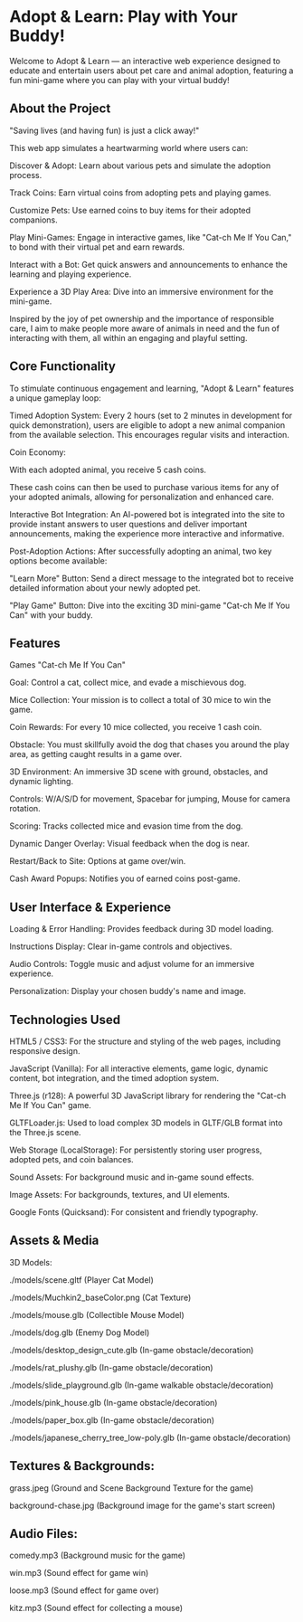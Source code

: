 # Adopt & Learn: Play with Your Buddy!
Welcome to Adopt & Learn — an interactive web experience designed to educate and entertain users about pet care and animal adoption, featuring a fun mini-game where you can play with your virtual buddy!

## About the Project
"Saving lives (and having fun) is just a click away!"

This web app simulates a heartwarming world where users can:

Discover & Adopt: Learn about various pets and simulate the adoption process.

Track Coins: Earn virtual coins from adopting pets and playing games.

Customize Pets: Use earned coins to buy items for their adopted companions.

Play Mini-Games: Engage in interactive games, like "Cat-ch Me If You Can," to bond with their virtual pet and earn rewards.

Interact with a Bot: Get quick answers and announcements to enhance the learning and playing experience.

Experience a 3D Play Area: Dive into an immersive environment for the mini-game.

Inspired by the joy of pet ownership and the importance of responsible care, I aim to make people more aware of animals in need and the fun of interacting with them, all within an engaging and playful setting.

## Core Functionality
To stimulate continuous engagement and learning, "Adopt & Learn" features a unique gameplay loop:

Timed Adoption System: Every 2 hours (set to 2 minutes in development for quick demonstration), users are eligible to adopt a new animal companion from the available selection. This encourages regular visits and interaction.

Coin Economy:

With each adopted animal, you receive 5 cash coins.

These cash coins can then be used to purchase various items for any of your adopted animals, allowing for personalization and enhanced care.

Interactive Bot Integration: An AI-powered bot is integrated into the site to provide instant answers to user questions and deliver important announcements, making the experience more interactive and informative.

Post-Adoption Actions: After successfully adopting an animal, two key options become available:

"Learn More" Button: Send a direct message to the integrated bot to receive detailed information about your newly adopted pet.

"Play Game" Button: Dive into the exciting 3D mini-game "Cat-ch Me If You Can" with your buddy.

## Features
Games
"Cat-ch Me If You Can"

Goal: Control a cat, collect mice, and evade a mischievous dog.

Mice Collection: Your mission is to collect a total of 30 mice to win the game.

Coin Rewards: For every 10 mice collected, you receive 1 cash coin.

Obstacle: You must skillfully avoid the dog that chases you around the play area, as getting caught results in a game over.

3D Environment: An immersive 3D scene with ground, obstacles, and dynamic lighting.

Controls: W/A/S/D for movement, Spacebar for jumping, Mouse for camera rotation.

Scoring: Tracks collected mice and evasion time from the dog.

Dynamic Danger Overlay: Visual feedback when the dog is near.

Restart/Back to Site: Options at game over/win.

Cash Award Popups: Notifies you of earned coins post-game.

## User Interface & Experience
Loading & Error Handling: Provides feedback during 3D model loading.

Instructions Display: Clear in-game controls and objectives.

Audio Controls: Toggle music and adjust volume for an immersive experience.

Personalization: Display your chosen buddy's name and image.
## Technologies Used
HTML5 / CSS3: For the structure and styling of the web pages, including responsive design.

JavaScript (Vanilla): For all interactive elements, game logic, dynamic content, bot integration, and the timed adoption system.

Three.js (r128): A powerful 3D JavaScript library for rendering the "Cat-ch Me If You Can" game.

GLTFLoader.js: Used to load complex 3D models in GLTF/GLB format into the Three.js scene.

Web Storage (LocalStorage): For persistently storing user progress, adopted pets, and coin balances.

Sound Assets: For background music and in-game sound effects.

Image Assets: For backgrounds, textures, and UI elements.

Google Fonts (Quicksand): For consistent and friendly typography.

## Assets & Media
3D Models:

./models/scene.gltf (Player Cat Model)

./models/Muchkin2_baseColor.png (Cat Texture)

./models/mouse.glb (Collectible Mouse Model)

./models/dog.glb (Enemy Dog Model)

./models/desktop_design_cute.glb (In-game obstacle/decoration)

./models/rat_plushy.glb (In-game obstacle/decoration)

./models/slide_playground.glb (In-game walkable obstacle/decoration)

./models/pink_house.glb (In-game obstacle/decoration)

./models/paper_box.glb (In-game obstacle/decoration)

./models/japanese_cherry_tree_low-poly.glb (In-game obstacle/decoration)

## Textures & Backgrounds:

grass.jpeg (Ground and Scene Background Texture for the game)

background-chase.jpg (Background image for the game's start screen)

## Audio Files:

comedy.mp3 (Background music for the game)

win.mp3 (Sound effect for game win)

loose.mp3 (Sound effect for game over)

kitz.mp3 (Sound effect for collecting a mouse)
